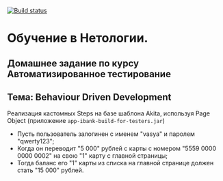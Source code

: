 [![Build status](https://ci.appveyor.com/api/projects/status/00m06smrrue0umct?svg=true)](https://ci.appveyor.com/project/IrinaVasilenko88/bdd)

# Обучение в Нетологии.

## Домашнее задание по курсу Автоматизированное тестирование

## Тема: Behaviour Driven Development

 Реализация кастомных Steps на базе шаблона Akita, используя Page Object (приложение ```app-ibank-build-for-testers.jar```)

- Пусть пользователь залогинен с именем "vasya" и паролем "qwerty123";
- Когда он переводит "5 000" рублей с карты с номером "5559 0000 0000 0002" на свою "1" карту с главной страницы;
- Тогда баланс его "1" карты из списка на главной странице должен стать "15 000" рублей.

